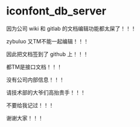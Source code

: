 # iconfont_db_server

因为公司 wiki 和 gitlab 的文档编辑功能都太屎了！！！

zybuluo 又TM不能一起编辑！！！

因此把文档签到了 github 上！！！

都TM是接口文档！！！

没有公司内部信息！！！

请技术部的大爷们高抬贵手！！！

不要给我记过！！！

谢谢大家！！！
